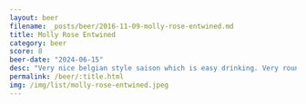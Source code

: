 ```yaml
---
layout: beer
filename: _posts/beer/2016-11-09-molly-rose-entwined.md
title: Molly Rose Entwined
category: beer
score: 8
beer-date: "2024-06-15"
desc: "Very nice belgian style saison which is easy drinking. Very rounded in the flavour, probably from the rye"
permalink: /beer/:title.html
img: /img/list/molly-rose-entwined.jpeg
---
```

